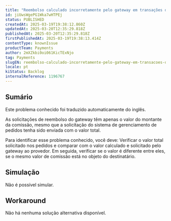 ```yaml
---
title: "Reembolso calculado incorretamente pelo gateway em transações divididas"
id: jiUwsWgePG1Wka7wHTPEj
status: PUBLISHED
createdAt: 2025-03-19T19:38:12.860Z
updatedAt: 2025-03-20T12:35:29.818Z
publishedAt: 2025-03-20T12:35:29.818Z
firstPublishedAt: 2025-03-19T19:38:13.414Z
contentType: knownIssue
productTeam: Payments
author: 2mXZkbi0oi061KicTExNjo
tag: Payments
slugEN: reembolso-calculado-incorretamente-pelo-gateway-em-transacoes-divididas
locale: pt
kiStatus: Backlog
internalReference: 1196767
---
```


## Sumário

<div class="alert alert-info">
  <p>Este problema conhecido foi traduzido automaticamente do inglês.</p>
</div>


As solicitações de reembolso do gateway têm apenas o valor do montante da comissão, mesmo que a solicitação do sistema de gerenciamento de pedidos tenha sido enviada com o valor total.

Para identificar esse problema conhecido, você deve: Verificar o valor total solicitado nos pedidos e comparar com o valor calculado e solicitado pelo gateway ao provedor. Em seguida, verificar se o valor é diferente entre eles, se o mesmo valor de comissão está no objeto do destinatário.

## Simulação


Não é possível simular.



## Workaround


Não há nenhuma solução alternativa disponível.





